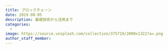 ```yaml
---
title: ブロックチェーン
date: 2019-08-05
description: 基礎技術から活用まで
categories:
  - 
image: https://source.unsplash.com/collection/375719/2000x1322?a=.png
author_staff_member:
---
```


